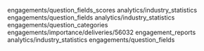 engagements/question_fields_scores
analytics/industry_statistics
engagements/question_fields
analytics/industry_statistics
engagements/question_categories
engagements/importance/deliveries/56032
engagement_reports
analytics/industry_statistics
engagements/question_fields

